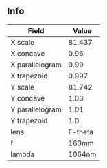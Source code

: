 Info
---

|       Field     | Value  |
|-----------------|--------|
| X scale         | 81.437 |
| X concave       | 0.96   |
| X parallelogram | 0.99   |
| X trapezoid     | 0.997  |
| Y scale         | 81.742 |
| Y concave       | 1.03   |
| Y parallelogram | 1.01   |
| Y trapezoid     | 1.0    |
| lens            | F-theta|
| f               | 163mm  |
| lambda          | 1064nm |
